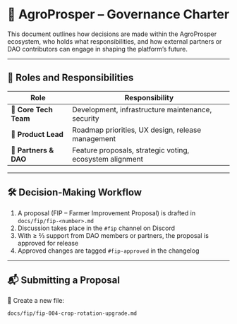 # 🧭 AgroProsper – Governance Charter

This document outlines how decisions are made within the AgroProsper ecosystem, who holds what responsibilities, and how external partners or DAO contributors can engage in shaping the platform’s future.

---

## 👥 Roles and Responsibilities

| Role                    | Responsibility                                             |
|-------------------------|------------------------------------------------------------|
| 🔧 **Core Tech Team**   | Development, infrastructure maintenance, security          |
| 📘 **Product Lead**     | Roadmap priorities, UX design, release management          |
| 🤝 **Partners & DAO**   | Feature proposals, strategic voting, ecosystem alignment    |

---

## 🛠 Decision-Making Workflow

1. A proposal (FIP – Farmer Improvement Proposal) is drafted in `docs/fip/fip-<number>.md`
2. Discussion takes place in the `#fip` channel on Discord
3. With ≥ ⅔ support from DAO members or partners, the proposal is approved for release
4. Approved changes are tagged `#fip-approved` in the changelog

---

## 📬 Submitting a Proposal

📁 Create a new file:
```bash
docs/fip/fip-004-crop-rotation-upgrade.md
